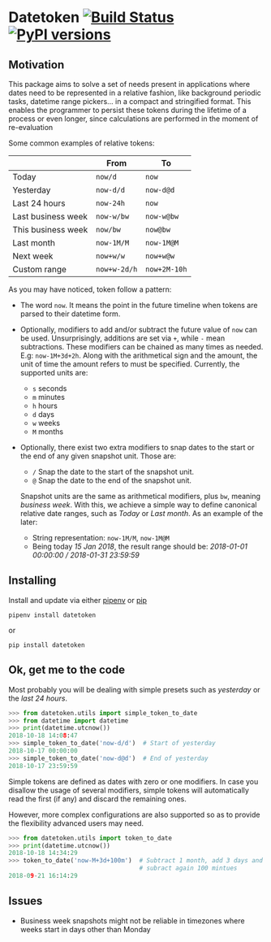 # Datetoken [![Build Status](https://travis-ci.org/sonirico/datetoken.svg?branch=master)](https://travis-ci.org/sonirico/datetoken) [![PyPI versions](https://img.shields.io/badge/python-2.7%20|%203.6-blue.svg)](https://pypi.org/project/datetoken/)

## Motivation

This package aims to solve a set of needs present in applications where
dates need to be represented in a relative fashion, like background periodic 
tasks, datetime range pickers... in a compact and stringified format. This
enables the programmer to persist these tokens during the lifetime of a
process or even longer, since calculations are performed in the moment of
re-evaluation

Some common examples of relative tokens:

|                    | From         | To           |
|--------------------|--------------|--------------|
| Today              | `now/d`      | `now`        |
| Yesterday          | `now-d/d`    | `now-d@d`    |
| Last 24 hours      | `now-24h`    | `now`        |
| Last business week | `now-w/bw`   | `now-w@bw`   |
| This business week | `now/bw`     | `now@bw`     |
| Last month         | `now-1M/M`   | `now-1M@M`   |
| Next week          | `now+w/w`    | `now+w@w`    |
| Custom range       | `now+w-2d/h` | `now+2M-10h` |

As you may have noticed, token follow a pattern:

- The word `now`. It means the point in the future timeline when tokens are
  parsed to their datetime form.
- Optionally, modifiers to add and/or subtract the future value of `now` can 
  be used. Unsurprisingly, additions are set via `+`, while `-` mean
  subtractions. These modifiers can be chained as many times as needed. 
  E.g: `now-1M+3d+2h`. Along with the arithmetical sign and the amount, the
  unit of time the amount refers to must be specified. Currently, the supported
  units are:
  - `s` seconds
  - `m` minutes
  - `h` hours
  - `d` days
  - `w` weeks
  - `M` months
- Optionally, there exist two extra modifiers to snap dates to the start or the
  end of any given snapshot unit. Those are:
  - `/` Snap the date to the start of the snapshot unit.
  - `@` Snap the date to the end of the snapshot unit.

  Snapshot units are the same as arithmetical modifiers, plus `bw`, meaning
  _business week_. With this, we achieve a simple way to define canonical
  relative date ranges, such as _Today_ or _Last month_. As an example of
  the later:

  - String representation: `now-1M/M`, `now-1M@M`
  - Being today _15 Jan 2018_, the result range should be:
    _2018-01-01 00:00:00 / 2018-01-31 23:59:59_


## Installing

Install and update via either [pipenv](https://pipenv.readthedocs.io/en/latest/)
or [pip](https://pip.pypa.io/en/stable/quickstart/)

```shell
pipenv install datetoken
```

or

```shell
pip install datetoken
```

## Ok, get me to the code

Most probably you will be dealing with simple presets such as _yesterday_ or
the _last 24 hours_.

```python
>>> from datetoken.utils import simple_token_to_date
>>> from datetime import datetime
>>> print(datetime.utcnow())
2018-10-18 14:08:47
>>> simple_token_to_date('now-d/d')  # Start of yesterday
2018-10-17 00:00:00
>>> simple_token_to_date('now-d@d')  # End of yesterday
2018-10-17 23:59:59
```

Simple tokens are defined as dates with zero or one modifiers. In case
you disallow the usage of several modifiers, simple tokens will automatically
read the first (if any) and discard the remaining ones.

However, more complex configurations are also supported so as to
provide the flexibility advanced users may need.

```python
>>> from datetoken.utils import token_to_date
>>> print(datetime.utcnow())
2018-10-18 14:34:29
>>> token_to_date('now-M+3d+100m')  # Subtract 1 month, add 3 days and
                                    # subract again 100 mintues
2018-09-21 16:14:29
```

## Issues

- Business week snapshots might not be reliable in timezones where weeks
  start in days other than Monday

